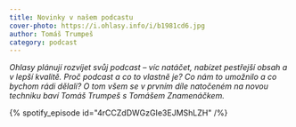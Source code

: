 ```yaml
---
title: Novinky v našem podcastu
cover-photo: https://i.ohlasy.info/i/b1981cd6.jpg
author: Tomáš Trumpeš
category: podcast
---
```


*Ohlasy plánují rozvíjet svůj podcast – víc natáčet, nabízet pestřejší obsah a v lepší kvalitě. Proč podcast a co to vlastně je? Co nám to umožnilo a co bychom rádi dělali? O tom všem se v prvním díle natočeném na novou techniku baví Tomáš Trumpeš s Tomášem Znamenáčkem.*

{% spotify_episode id="4rCCZdDWGzGIe3EJMShLZH" /%}
